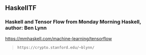 ## HaskellTF
### Haskell and Tensor Flow from Monday Morning Haskell, author: Ben Lynn

https://mmhaskell.com/machine-learning/tensorflow

> `https://crypto.stanford.edu/~blynn/`
